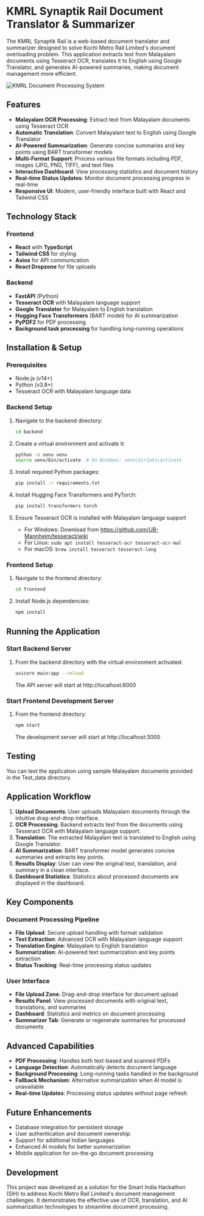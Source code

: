 # KMRL Synaptik Rail Document Translator & Summarizer

The KMRL Synaptik Rail is a web-based document translator and summarizer designed to solve Kochi Metro Rail Limited's document overloading problem. This application extracts text from Malayalam documents using Tesseract OCR, translates it to English using Google Translator, and generates AI-powered summaries, making document management more efficient.

![KMRL Document Processing System](https://via.placeholder.com/800x400?text=KMRL+Synaptik+Rail)

## Features

- **Malayalam OCR Processing**: Extract text from Malayalam documents using Tesseract OCR
- **Automatic Translation**: Convert Malayalam text to English using Google Translator
- **AI-Powered Summarization**: Generate concise summaries and key points using BART transformer models
- **Multi-Format Support**: Process various file formats including PDF, images (JPG, PNG, TIFF), and text files
- **Interactive Dashboard**: View processing statistics and document history
- **Real-time Status Updates**: Monitor document processing progress in real-time
- **Responsive UI**: Modern, user-friendly interface built with React and Tailwind CSS

## Technology Stack

### Frontend
- **React** with **TypeScript**
- **Tailwind CSS** for styling
- **Axios** for API communication
- **React Dropzone** for file uploads

### Backend
- **FastAPI** (Python)
- **Tesseract OCR** with Malayalam language support
- **Google Translator** for Malayalam to English translation
- **Hugging Face Transformers** (BART model) for AI summarization
- **PyPDF2** for PDF processing
- **Background task processing** for handling long-running operations

## Installation & Setup

### Prerequisites
- Node.js (v14+)
- Python (v3.8+)
- Tesseract OCR with Malayalam language data

### Backend Setup
1. Navigate to the backend directory:
   ```bash
   cd backend
   ```

2. Create a virtual environment and activate it:
   ```bash
   python -m venv venv
   source venv/bin/activate  # On Windows: venv\Scripts\activate
   ```

3. Install required Python packages:
   ```bash
   pip install -r requirements.txt
   ```

4. Install Hugging Face Transformers and PyTorch:
   ```bash
   pip install transformers torch
   ```

5. Ensure Tesseract OCR is installed with Malayalam language support
   - For Windows: Download from https://github.com/UB-Mannheim/tesseract/wiki
   - For Linux: `sudo apt install tesseract-ocr tesseract-ocr-mal`
   - For macOS: `brew install tesseract tesseract-lang`

### Frontend Setup
1. Navigate to the frontend directory:
   ```bash
   cd frontend
   ```

2. Install Node.js dependencies:
   ```bash
   npm install
   ```

## Running the Application

### Start Backend Server
1. From the backend directory with the virtual environment activated:
   ```bash
   uvicorn main:app --reload
   ```
   The API server will start at http://localhost:8000

### Start Frontend Development Server
1. From the frontend directory:
   ```bash
   npm start
   ```
   The development server will start at http://localhost:3000

## Testing
You can test the application using sample Malayalam documents provided in the Test_data directory.

## Application Workflow
1. **Upload Documents**: User uploads Malayalam documents through the intuitive drag-and-drop interface.
2. **OCR Processing**: Backend extracts text from the documents using Tesseract OCR with Malayalam language support.
3. **Translation**: The extracted Malayalam text is translated to English using Google Translator.
4. **AI Summarization**: BART transformer model generates concise summaries and extracts key points.
5. **Results Display**: User can view the original text, translation, and summary in a clean interface.
6. **Dashboard Statistics**: Statistics about processed documents are displayed in the dashboard.

## Key Components

### Document Processing Pipeline
- **File Upload**: Secure upload handling with format validation
- **Text Extraction**: Advanced OCR with Malayalam language support
- **Translation Engine**: Malayalam to English translation
- **Summarization**: AI-powered text summarization and key points extraction
- **Status Tracking**: Real-time processing status updates

### User Interface
- **File Upload Zone**: Drag-and-drop interface for document upload
- **Results Panel**: View processed documents with original text, translations, and summaries
- **Dashboard**: Statistics and metrics on document processing
- **Summarizer Tab**: Generate or regenerate summaries for processed documents

## Advanced Capabilities
- **PDF Processing**: Handles both text-based and scanned PDFs
- **Language Detection**: Automatically detects document language
- **Background Processing**: Long-running tasks handled in the background
- **Fallback Mechanism**: Alternative summarization when AI model is unavailable
- **Real-time Updates**: Processing status updates without page refresh

## Future Enhancements
- Database integration for persistent storage
- User authentication and document ownership
- Support for additional Indian languages
- Enhanced AI models for better summarization
- Mobile application for on-the-go document processing

## Development
This project was developed as a solution for the Smart India Hackathon (SIH) to address Kochi Metro Rail Limited's document management challenges. It demonstrates the effective use of OCR, translation, and AI summarization technologies to streamline document processing.